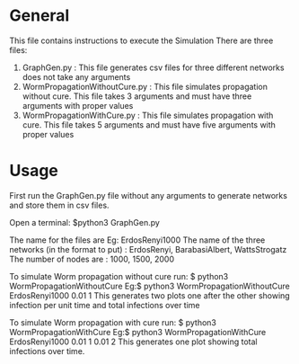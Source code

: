 # General

This file contains instructions to execute the Simulation
There are three files:
1. GraphGen.py : This file generates csv files for three different networks does not take any arguments
2. WormPropagationWithoutCure.py : 	This file simulates propagation without cure.
					This file takes 3 arguments and must have three arguments with proper values
3. WormPropagationWithCure.py : 	This file simulates propagation with cure.
					This file takes 5 arguments and must have five arguments with proper values
				
# Usage

First run the GraphGen.py file without any arguments to generate networks
and store them in csv files. 

Open a terminal:
$python3 GraphGen.py

The name for the files are <Network name><nodes>
Eg: ErdosRenyi1000
The name of the three networks (in the format to put) : ErdosRenyi, BarabasiAlbert, WattsStrogatz
The number of nodes are : 1000, 1500, 2000

To simulate Worm propagation without cure run:
$ python3 WormPropagationWithoutCure <network file name> <probability of infection> <initial infected node>
Eg:$ python3 WormPropagationWithoutCure ErdosRenyi1000 0.01 1
This generates two plots one after the other showing infection per unit time and total infections over time

To simulate Worm propagation with cure run:
$ python3 WormPropagationWithCure <network file name> <probability of infection> <initial infected node> <probability of cure> <initial cured node>
Eg:$ python3 WormPropagationWithCure ErdosRenyi1000 0.01 1 0.01 2
This generates one plot showing total infections over time.
